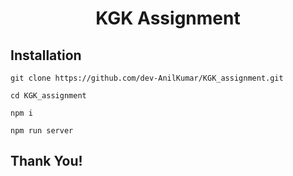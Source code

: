 <h1 align="center">KGK Assignment</h1>

## Installation
```
git clone https://github.com/dev-AnilKumar/KGK_assignment.git

cd KGK_assignment

npm i

npm run server

```

## Thank You!